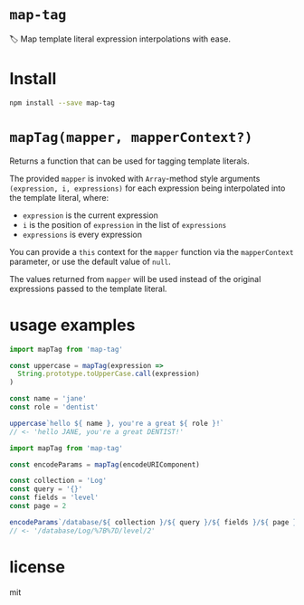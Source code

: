# `map-tag`

🏷 Map template literal expression interpolations with ease.

# Install

```sh
npm install --save map-tag
```

# `mapTag(mapper, mapperContext?)`

Returns a function that can be used for tagging template literals.

The provided `mapper` is invoked with `Array`-method style arguments `(expression, i, expressions)` for each expression being interpolated into the template literal, where:

- `expression` is the current expression
- `i` is the position of `expression` in the list of `expressions`
- `expressions` is every expression

You can provide a `this` context for the `mapper` function via the `mapperContext` parameter, or use the default value of `null`.

The values returned from `mapper` will be used instead of the original expressions passed to the template literal.

# usage examples

```js
import mapTag from 'map-tag'

const uppercase = mapTag(expression =>
  String.prototype.toUpperCase.call(expression)
)

const name = 'jane'
const role = 'dentist'

uppercase`hello ${ name }, you're a great ${ role }!`
// <- 'hello JANE, you're a great DENTIST!'
```

```js
import mapTag from 'map-tag'

const encodeParams = mapTag(encodeURIComponent)

const collection = 'Log'
const query = '{}'
const fields = 'level'
const page = 2

encodeParams`/database/${ collection }/${ query }/${ fields }/${ page }`
// <- '/database/Log/%7B%7D/level/2'
```

# license

mit
